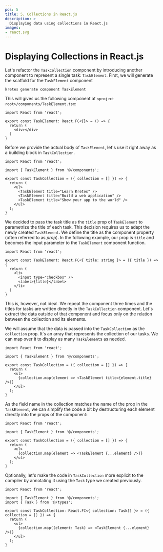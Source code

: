 ```yaml
---
pos: 5
title: 5. Collections in React.js
description: >
  Displaying data using collections in React.js
images:
- react.svg
---
```


# Displaying Collections in React.js

Let's refactor the `TaskCollection` component by introducing another component to represent a single task: `TaskElement`. First, we will generate the scaffold for the `TaskElement` component

```
kretes generate component TaskElement
```

This will gives us the following component at `<project root>/components/TaskElement.tsx`:

```tsx
import React from 'react';

export const TaskElement: React.FC<{}> = () => {
  return (
    <div></div>
  )
}
```

Before we provide the actual body of `TaskElement`, let's use it right away as a building block in `TaskCollection`.

```tsx
import React from 'react';

import { TaskElement } from '@/components';

export const TaskCollection = ({ collection = [] }) => {
  return (
    <ul>
      <TaskElement title="Learn Kretes" />
      <TaskElement title="Build a web application" />
      <TaskElement title="Show your app to the world" />
    </ul>
  );
}
```

We decided to pass the task title as the `title` prop of `TaskElement` to parametrize the title of each task. This decision requires us to adapt the newly created `TaskElement`. We define the title as the component property (often referred to as *prop*). In the following example, our prop is `title` and becomes the input parameter to the `TaskElement` component function.

```tsx
import React from 'react';

export const TaskElement: React.FC<{ title: string }> = ({ title }) => {
  return (
    <li>
      <input type="checkbox" />
      <label>{title}</label>
    </li>
  )
}
```

This is, however, not ideal. We repeat the component three times and the titles for tasks are written directly in the `TaskCollection` component. Let's extract the data outside of that component and focus only on the relation between the collection and its elements.

We will assume that the data is passed into the `TaskCollection` as the `collection` prop. It's an array that represents the collection of our tasks. We can map over it to display as many `TaskElement`s as needed.

```tsx{8}
import React from 'react';

import { TaskElement } from '@/components';

export const TaskCollection = ({ collection = [] }) => {
  return (
    <ul>
      {collection.map(element => <TaskElement title={element.title} />)}
    </ul>
  );
}
```

As the field name in the collection matches the name of the prop in the `TaskElement`, we can simplify the code a bit by destructuring each element directly into the props of the component:

```tsx{8}
import React from 'react';

import { TaskElement } from '@/components';

export const TaskCollection = ({ collection = [] }) => {
  return (
    <ul>
      {collection.map(element => <TaskElement {...element} />)}
    </ul>
  );
}
```

Optionally, let's make the code in `TaskCollection` more explicit to the compiler by annotating it using the `Task` type we created previously.

```tsx{3,9}
import React from 'react';

import { TaskElement } from '@/components';
import { Task } from '@/types';

export const TaskCollection: React.FC<{ collection: Task[] }> = ({ collection = [] }) => {
  return (
    <ul>
      {collection.map((element: Task) => <TaskElement {...element} />)}
    </ul>
  );
}
```
